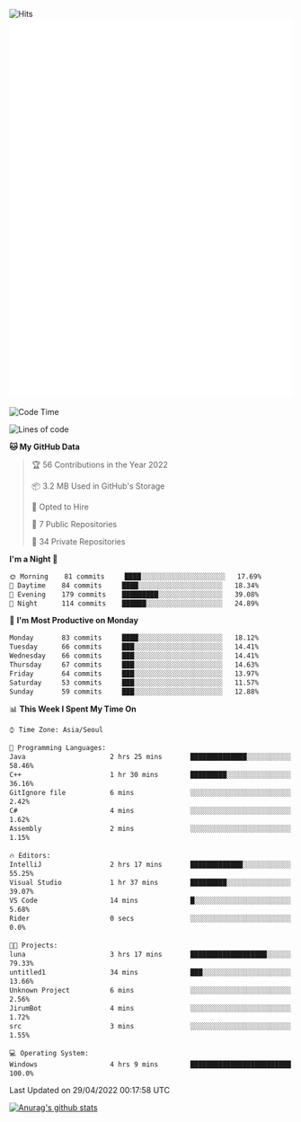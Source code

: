 ![Hits](https://hits.seeyoufarm.com/api/count/incr/badge.svg?url=https%3A%2F%2Fgithub.com%2Fkokose1234&count_bg=%2379C83D&title_bg=%23555555&icon=apple.svg&icon_color=%23E7E7E7&title=hits&edge_flat=false)
<br/>
![Metrics](https://github.com/kokose1234/kokose1234/blob/main/github-metrics.svg)

<!--START_SECTION:waka-->
![Code Time](http://img.shields.io/badge/Code%20Time-628%20hrs%2022%20mins-blue)

![Lines of code](https://img.shields.io/badge/From%20Hello%20World%20I%27ve%20Written-2%20Million%20lines%20of%20code-blue)

**🐱 My GitHub Data** 

> 🏆 56 Contributions in the Year 2022
 > 
> 📦 3.2 MB Used in GitHub's Storage 
 > 
> 💼 Opted to Hire
 > 
> 📜 7 Public Repositories 
 > 
> 🔑 34 Private Repositories  
 > 
**I'm a Night 🦉** 

```text
🌞 Morning    81 commits     ████░░░░░░░░░░░░░░░░░░░░░   17.69% 
🌆 Daytime    84 commits     ████░░░░░░░░░░░░░░░░░░░░░   18.34% 
🌃 Evening    179 commits    █████████░░░░░░░░░░░░░░░░   39.08% 
🌙 Night      114 commits    ██████░░░░░░░░░░░░░░░░░░░   24.89%

```
📅 **I'm Most Productive on Monday** 

```text
Monday       83 commits     ████░░░░░░░░░░░░░░░░░░░░░   18.12% 
Tuesday      66 commits     ███░░░░░░░░░░░░░░░░░░░░░░   14.41% 
Wednesday    66 commits     ███░░░░░░░░░░░░░░░░░░░░░░   14.41% 
Thursday     67 commits     ███░░░░░░░░░░░░░░░░░░░░░░   14.63% 
Friday       64 commits     ███░░░░░░░░░░░░░░░░░░░░░░   13.97% 
Saturday     53 commits     ███░░░░░░░░░░░░░░░░░░░░░░   11.57% 
Sunday       59 commits     ███░░░░░░░░░░░░░░░░░░░░░░   12.88%

```


📊 **This Week I Spent My Time On** 

```text
⌚︎ Time Zone: Asia/Seoul

💬 Programming Languages: 
Java                     2 hrs 25 mins       ██████████████░░░░░░░░░░░   58.46% 
C++                      1 hr 30 mins        █████████░░░░░░░░░░░░░░░░   36.16% 
GitIgnore file           6 mins              ░░░░░░░░░░░░░░░░░░░░░░░░░   2.42% 
C#                       4 mins              ░░░░░░░░░░░░░░░░░░░░░░░░░   1.62% 
Assembly                 2 mins              ░░░░░░░░░░░░░░░░░░░░░░░░░   1.15%

🔥 Editors: 
IntelliJ                 2 hrs 17 mins       █████████████░░░░░░░░░░░░   55.25% 
Visual Studio            1 hr 37 mins        █████████░░░░░░░░░░░░░░░░   39.07% 
VS Code                  14 mins             █░░░░░░░░░░░░░░░░░░░░░░░░   5.68% 
Rider                    0 secs              ░░░░░░░░░░░░░░░░░░░░░░░░░   0.0%

🐱‍💻 Projects: 
luna                     3 hrs 17 mins       ███████████████████░░░░░░   79.33% 
untitled1                34 mins             ███░░░░░░░░░░░░░░░░░░░░░░   13.66% 
Unknown Project          6 mins              ░░░░░░░░░░░░░░░░░░░░░░░░░   2.56% 
JirumBot                 4 mins              ░░░░░░░░░░░░░░░░░░░░░░░░░   1.72% 
src                      3 mins              ░░░░░░░░░░░░░░░░░░░░░░░░░   1.55%

💻 Operating System: 
Windows                  4 hrs 9 mins        █████████████████████████   100.0%

```


 Last Updated on 29/04/2022 00:17:58 UTC
<!--END_SECTION:waka-->

[![Anurag's github stats](https://github-readme-stats.vercel.app/api?username=kokose1234&theme=dracula)](https://github.com/anuraghazra/github-readme-stats)



	
